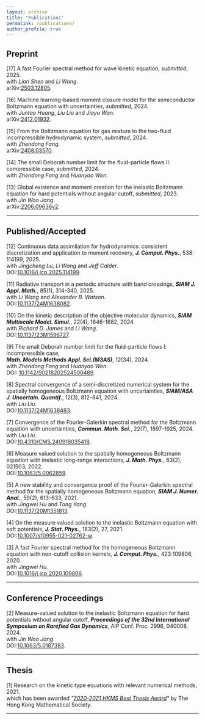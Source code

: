 ```yaml
---
layout: archive
title: "Publications"
permalink: /publications/
author_profile: true
---
```




Preprint 
-----------

[17] A fast Fourier spectral method for wave kinetic equation, _submitted_, 2025.<br>
     with _Lian Shen_ and _Li Wang_.<br>
     arXiv:[2503.12805](https://arxiv.org/abs/2503.12805).

[16] Machine learning-based moment closure model for the semiconductor Boltzmann equation with uncertainties, _submitted_, 2024.<br>
     with _Juntao Huang_, _Liu Liu_ and _Jiayu Wan_.<br>
     arXiv:[2412.01932](http://arxiv.org/abs/2412.01932).

[15] From the Boltzmann equation for gas mixture to the two-fluid incompressible hydrodynamic system, _submitted_, 2024.<br>
     with _Zhendong Fang_.<br>
     arXiv:[2408.03570](https://arxiv.org/abs/2408.03570). 

[14] The small Deborah number limit for the fluid-particle flows II: compressible case, _submitted_, 2024.<br>
     with _Zhendong Fang_ and _Huanyao Wen_.<br>

[13] Global existence and moment creation for the inelastic Boltzmann equation for hard potentials without angular cutoff, _submitted_, 2023.<br>
     with _Jin Woo Jang_.<br>
     arXiv:[2206.09636v2](https://arxiv.org/abs/2206.09636v2). 

-----------  

Published/Accepted
-----

[12] Continuous data assimilation for hydrodynamics: consistent discretization and application to moment recovery, _**J. Comput. Phys.**_, 538: 114199, 2025.<br>
     with _Jingcheng Lu_, _Li Wang_ and _Jeff Calder_.<br>
     DOI:[10.1016/j.jcp.2025.114199](https://doi.org/10.1016/j.jcp.2025.114199). 

[11] Radiative transport in a periodic structure with band crossings, _**SIAM J. Appl. Math.**_, 85(1), 314-340, 2025.<br>
     with _Li Wang_ and _Alexander B. Watson_.<br>
     DOI:[10.1137/24M1638082](https://doi.org/10.1137/24M1638082). 

[10] On the kinetic description of the objective molecular dynamics, _**SIAM Multiscale Model. Simul.**_, 22(4), 1646-1682, 2024.<br>
     with _Richard D. James_ and _Li Wang_.<br>
     DOI:[10.1137/23M1596727](https://doi.org/10.1137/23M1596727).

[9] The small Deborah number limit for the fluid-particle flows I: incompressible case, <br>
_**Math. Models Methods Appl. Sci.(M3AS)**_, 12(34), 2024.<br>
     with _Zhendong Fang_ and _Huanyao Wen_.<br>
     DOI: [10.1142/S0218202524500489](https://doi.org/10.1142/S0218202524500489).
     

[8] Spectral convergence of a semi-discretized numerical system for the spatially homogeneous Boltzmann equation with uncertainties, _**SIAM/ASA J. Uncertain. Quantif.**_, 12(3), 812–841, 2024.<br>
     with _Liu Liu_.<br>
     DOI:[10.1137/24M1638483](https://doi.org/10.1137/24M1638483). 

[7] Convergence of the Fourier-Galerkin spectral method for the Boltzmann equation with uncertainties, _**Commun. Math. Sci.**_, 22(7), 1897-1925, 2024.<br>
     with _Liu Liu_.<br>
     DOI:[10.4310/CMS.240918035418](https://dx.doi.org/10.4310/CMS.240918035418). 

[6] Measure valued solution to the spatially homogeneous Boltzmann equation with inelastic long-range interactions, _**J. Math. Phys.**_, 63(2), 021503, 2022.<br>
    DOI:[10.1063/5.0062859](https://doi.org/10.1063/5.0062859).

[5] A new stability and convergence proof of the Fourier-Galerkin spectral method for the spatially homogeneous Boltzmann equation, _**SIAM J. Numer. Anal.**_, 59(2), 613–633, 2021.<br>
    with _Jingwei Hu_ and _Tong Yang_.<br>
    DOI:[10.1137/20M1351813](https://doi.org/10.1137/20M1351813).
    
[4] On the measure valued solution to the inelastic Boltzmann equation with soft potentials, _**J. Stat. Phys.**_, 183(2), 27, 2021. <br>
    DOI:[10.1007/s10955-021-02762-w](https://doi.org/10.1007/s10955-021-02762-w).

[3] A fast Fourier spectral method for the homogeneous Boltzmann equation with non-cutoff collision kernels, _**J. Comput. Phys.**_, 423:109806, 2020. <br>
    with _Jingwei Hu_.<br>
    DOI:[10.1016/j.jcp.2020.109806](https://doi.org/10.1016/j.jcp.2020.109806). 
    
 ---------


Conference Proceedings
------

[2] Measure-valued solution to the inelastic Boltzmann equation for hard potentials without angular cutoff, _**Proceedings of the 32nd International Symposium on Rarefied Gas Dynamics**_,  AIP Conf. Proc. 2996, 040008, 2024.<br> 
    with _Jin Woo Jang_.<br> 
    DOI:[10.1063/5.0187383](https://doi.org/10.1063/5.0187383).

---------

 
Thesis
-------
[1] Research on the kinetic type equations with relevant numerical methods, 2021.<br>
    which has been awarded _"[2020-2021 HKMS Best Thesis Award](/files/Best_Thesis_Award_KQ.pdf)"_ by The Hong Kong Mathematical Society.
    
-------
